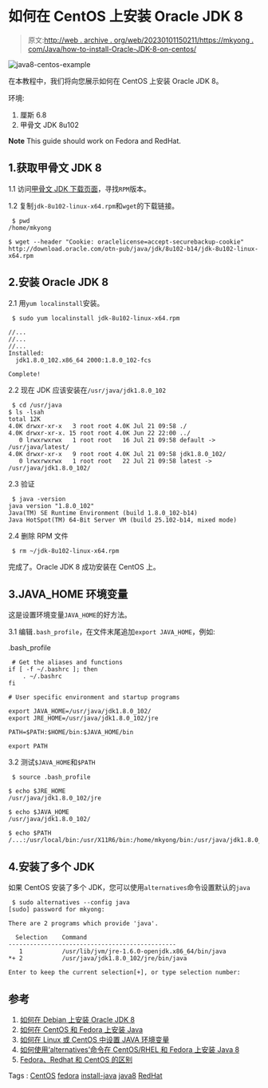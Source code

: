 # 如何在 CentOS 上安装 Oracle JDK 8

> 原文:[http://web . archive . org/web/20230101150211/https://mkyong . com/Java/how-to-install-Oracle-JDK-8-on-centos/](http://web.archive.org/web/20230101150211/https://mkyong.com/java/how-to-install-oracle-jdk-8-on-centos/)

![java8-centos-example](../Images/3204163e8bb54669261d7ab03f4a7ac4.png)

在本教程中，我们将向您展示如何在 CentOS 上安装 Oracle JDK 8。

环境:

1.  厘斯 6.8
2.  甲骨文 JDK 8u102

**Note**
This guide should work on Fedora and RedHat.

## 1.获取甲骨文 JDK 8

1.1 访问[甲骨文 JDK 下载页面](http://web.archive.org/web/20210506220324/http://www.oracle.com/technetwork/java/javase/downloads/jdk8-downloads-2133151.html)，寻找`RPM`版本。

1.2 复制`jdk-8u102-linux-x64.rpm`和`wget`的下载链接。

```
 $ pwd
/home/mkyong

$ wget --header "Cookie: oraclelicense=accept-securebackup-cookie" http://download.oracle.com/otn-pub/java/jdk/8u102-b14/jdk-8u102-linux-x64.rpm 
```

## 2.安装 Oracle JDK 8

2.1 用`yum localinstall`安装。

```
 $ sudo yum localinstall jdk-8u102-linux-x64.rpm

//...
//...
//...
Installed:
  jdk1.8.0_102.x86_64 2000:1.8.0_102-fcs                                                                                                                                          

Complete! 
```

2.2 现在 JDK 应该安装在`/usr/java/jdk1.8.0_102`

```
 $ cd /usr/java
$ ls -lsah
total 12K
4.0K drwxr-xr-x   3 root root 4.0K Jul 21 09:58 ./
4.0K drwxr-xr-x. 15 root root 4.0K Jun 22 22:00 ../
   0 lrwxrwxrwx   1 root root   16 Jul 21 09:58 default -> /usr/java/latest/
4.0K drwxr-xr-x   9 root root 4.0K Jul 21 09:58 jdk1.8.0_102/
   0 lrwxrwxrwx   1 root root   22 Jul 21 09:58 latest -> /usr/java/jdk1.8.0_102/ 
```

2.3 验证

```
 $ java -version
java version "1.8.0_102"
Java(TM) SE Runtime Environment (build 1.8.0_102-b14)
Java HotSpot(TM) 64-Bit Server VM (build 25.102-b14, mixed mode) 
```

2.4 删除 RPM 文件

```
 $ rm ~/jdk-8u102-linux-x64.rpm 
```

完成了。Oracle JDK 8 成功安装在 CentOS 上。

## 3.JAVA_HOME 环境变量

这是设置环境变量`JAVA_HOME`的好方法。

3.1 编辑`.bash_profile`，在文件末尾追加`export JAVA_HOME`，例如:

.bash_profile

```
 # Get the aliases and functions
if [ -f ~/.bashrc ]; then
	. ~/.bashrc
fi

# User specific environment and startup programs

export JAVA_HOME=/usr/java/jdk1.8.0_102/
export JRE_HOME=/usr/java/jdk1.8.0_102/jre

PATH=$PATH:$HOME/bin:$JAVA_HOME/bin

export PATH 
```

3.2 测试`$JAVA_HOME`和`$PATH`

```
 $ source .bash_profile 

$ echo $JRE_HOME
/usr/java/jdk1.8.0_102/jre

$ echo $JAVA_HOME
/usr/java/jdk1.8.0_102/

$ echo $PATH
/...:/usr/local/bin:/usr/X11R6/bin:/home/mkyong/bin:/usr/java/jdk1.8.0_102//bin 
```

## 4.安装了多个 JDK

如果 CentOS 安装了多个 JDK，您可以使用`alternatives`命令设置默认的`java`

```
 $ sudo alternatives --config java
[sudo] password for mkyong: 

There are 2 programs which provide 'java'.

  Selection    Command
-----------------------------------------------
   1           /usr/lib/jvm/jre-1.6.0-openjdk.x86_64/bin/java
*+ 2           /usr/java/jdk1.8.0_102/jre/bin/java

Enter to keep the current selection[+], or type selection number: 
```

## 参考

1.  [如何在 Debian 上安装 Oracle JDK 8](http://web.archive.org/web/20210506220324/http://www.mkyong.com/java/how-to-install-oracle-jdk-8-on-debian/)
2.  [如何在 CentOS 和 Fedora 上安装 Java](http://web.archive.org/web/20210506220324/https://www.digitalocean.com/community/tutorials/how-to-install-java-on-centos-and-fedora)
3.  [如何在 Linux 或 CentOS 中设置 JAVA 环境变量](http://web.archive.org/web/20210506220324/http://sharadchhetri.com/2013/06/03/how-to-set-java-environment-variables-in-linux-or-centos/)
4.  [如何使用‘alternatives’命令在 CentOS/RHEL 和 Fedora 上安装 Java 8](http://web.archive.org/web/20210506220324/http://tecadmin.net/install-java-8-on-centos-rhel-and-fedora/)
5.  [Fedora、Redhat 和 CentOS 的区别](http://web.archive.org/web/20210506220324/https://danielmiessler.com/study/fedora_redhat_centos/)

Tags : [CentOS](http://web.archive.org/web/20210506220324/https://mkyong.com/tag/centos/) [fedora](http://web.archive.org/web/20210506220324/https://mkyong.com/tag/fedora/) [install-java](http://web.archive.org/web/20210506220324/https://mkyong.com/tag/install-java/) [java8](http://web.archive.org/web/20210506220324/https://mkyong.com/tag/java8/) [RedHat](http://web.archive.org/web/20210506220324/https://mkyong.com/tag/redhat/)<input type="hidden" id="mkyong-current-postId" value="14022">